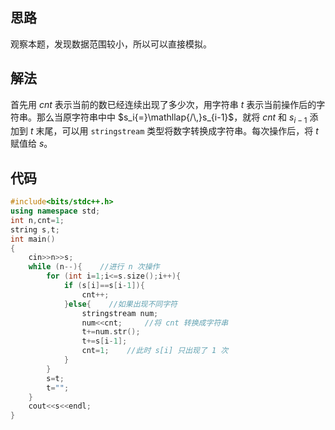 ## 思路

观察本题，发现数据范围较小，所以可以直接模拟。

## 解法

首先用 $cnt$ 表示当前的数已经连续出现了多少次，用字符串 $t$ 表示当前操作后的字符串。那么当原字符串中中 $s_i{=}\mathllap{/\,}s_{i-1}$，就将 $cnt$ 和 $s_{i-1}$ 添加到 $t$ 末尾，可以用 ``stringstream`` 类型将数字转换成字符串。每次操作后，将 $t$ 赋值给 $s$。

## 代码

```cpp
#include<bits/stdc++.h>
using namespace std;
int n,cnt=1;
string s,t;
int main()
{
	cin>>n>>s;
	while (n--){    //进行 n 次操作
		for (int i=1;i<=s.size();i++){
			if (s[i]==s[i-1]){
				cnt++;
			}else{    //如果出现不同字符
				stringstream num;   
				num<<cnt;     //将 cnt 转换成字符串
				t+=num.str();
				t+=s[i-1];
				cnt=1;    //此时 s[i] 只出现了 1 次
			}
		}
		s=t;
		t="";
	}
	cout<<s<<endl;
}
```
